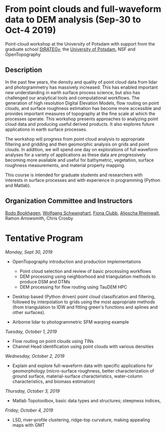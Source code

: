 # From point clouds and full-waveform data to DEM analysis (Sep-30 to Oct-4 2019)
Point-cloud workshop at the University of Potsdam with support from the graduate school [StRATEGy](http://www.irtg-strategy.de/index/), the [University of Potsdam](https://up-rs-esp.github.io/), NSF and OpenTopography

## Description
In the past few years, the density and quality of point cloud data from lidar and photogrammetry has massively increased. This has enabled important new understanding in earth surface process science, but also has challenged our analytical tools and computational workflows. The generation of high resolution Digital Elevation Models, flow routing on point clouds, and surface roughness estimation has become more accessible and provides important measures of topography at the fine scale at which the processes operate.  This workshop presents approaches to analyzing point cloud data and producing useful derived products. It also explores future applications in earth surface processes.

The workshop will progress from point cloud analysis to appropriate filtering and gridding and then geomorphic analysis on grids and point clouds. In addition, we will spend one day on explorations of full waveform analyses for a variety of applications as these data are progressively becoming more available and useful for bathymetric, vegetation, surface roughness measurements, and material property mapping. 

This course is intended for graduate students and researchers with interests in surface processes and with experience in programming (Python and Matlab).

## Organization Committee and Instructors
[Bodo Bookhagen](https://bodobookhagen.github.io/), [Wolfgang Schwanghart](https://topotoolbox.wordpress.com/), [Fiona Clubb](https://fclubb.github.io/), [Aljoscha Rheinwalt](https://github.com/Rheinwalt), Ramon Arrowsmith, Chris Crosby


# Tentative Program
*Monday, Sept 30, 2019* 
- OpenTopography introduction and production implementations 
  - Point cloud selection and review of basic processiing workflows 
  - DEM processing using neighborhood and triangulation methods to produce DSM and DTMs 
  - DEM processing for flow routing using TauDEM HPC 
	
- Desktop based (Python driven) point cloud classification and filtering, followed by interpolation to grids using the most appropriate methods (from triangulation to IDW and fitting green's functions and splines and other surfaces). 
- Airborne lidar to photogrammetric SFM warping example 

*Tuesday, October 1, 2019* 
- Flow routing on point clouds using TINs
- Channel Head identification using point clouds with various densities

*Wednesday, October 2, 2019* 
- Explain and explore full-waveform data with specific applications for geomorphology (micro-surface roughness, better characterization of ground surface, material-surface characteristics, water-column characteristics, and biomass estimation)

*Thursday, October 3, 2019* 
- Matlab Topotoolbox, basic data types and structures; steepness indices, 

*Friday, October 4, 2019*
- LSD, river-profile clustering, ridge-top curvature, making appealing maps with GMT

